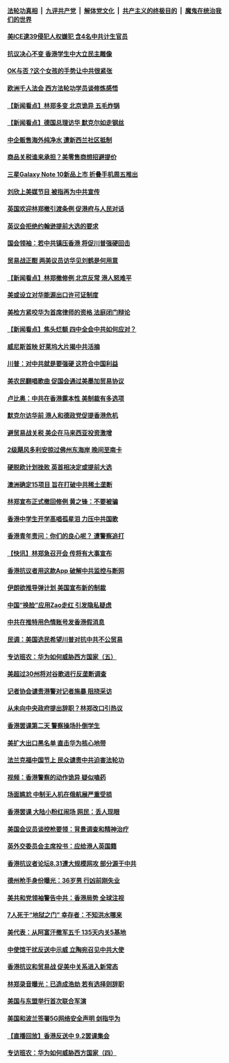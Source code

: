 ####  [法轮功真相](../../../../basic/blob/master/README.md?t=09060413) &nbsp;|&nbsp; [九评共产党](../../../../9ping.md/blob/master/README.md?t=09060413) &nbsp;|&nbsp; [解体党文化](../../../../jtdwh.md/blob/master/README.md?t=09060413)  &nbsp;|&nbsp; [共产主义的终极目的](../../../../gczydzjmd.md/blob/master/README.md?t=09060413) &nbsp;|&nbsp; [魔鬼在统治我们的世界](../../../../mgztzwmdsj.md/blob/master/README.md?t=09060413) 

#### [美ICE逮39侵犯人权嫌犯 含4名中共计生官员](../pages/nsc418/n11502617.md?t=09060413) 

#### [抗议决心不变 香港学生中大立民主雕像](../pages/nsc418/n11502576.md?t=09060413) 

#### [OK与否 ?这个女孩的手势让中共很紧张](../pages/nsc418/n11502428.md?t=09060413) 

#### [欧洲千人法会 西方法轮功学员谈修炼感悟](../pages/nsc418/n11501516.md?t=09060413) 

#### [【新闻看点】林郑多变 北京诡异 五毛炸锅](../pages/nsc418/n11501658.md?t=09060413) 

#### [【新闻看点】德国总理访华 默克尔如走钢丝](../pages/nsc418/n11501995.md?t=09060413) 

#### [中企贩售海外纯净水 遭新西兰社区抵制](../pages/nsc418/n11501649.md?t=09060413) 

#### [商品关税谁来承担？美零售商想招避提价](../pages/nsc418/n11501901.md?t=09060413) 

#### [三星Galaxy Note 10新品上市 折叠手机周五推出](../pages/nsc418/n11501445.md?t=09060413) 

#### [刘欣上美媒节目 被指再为中共宣传](../pages/nsc418/n11500067.md?t=09060413) 

#### [英国欢迎林郑撤引渡条例 促港府与人民对话](../pages/nsc418/n11499845.md?t=09060413) 

#### [英议会拒绝约翰逊提前大选的要求](../pages/nsc418/n11499632.md?t=09060413) 

#### [国会领袖：若中共镇压香港 将促川普强硬回击](../pages/nsc418/n11499397.md?t=09060413) 

#### [贸易战正酣 两美议员访华见刘鹤是何用意](../pages/nsc418/n11499741.md?t=09060413) 

#### [【新闻看点】林郑撤修例 北京反常 港人怒难平](../pages/nsc418/n11499456.md?t=09060413) 

#### [美或设立对华能源出口许可证制度](../pages/nsc418/n11499607.md?t=09060413) 

#### [美检方紧咬华为首席律师的资格 法庭闭门辩论](../pages/nsc418/n11499361.md?t=09060413) 

#### [【新闻看点】焦头烂额 四中全会中共如何应对？](../pages/nsc418/n11499393.md?t=09060413) 

#### [威尼斯首映 好莱坞大片揭中共活摘](../pages/nsc418/n11497103.md?t=09060413) 

#### [川普：对中共就是要强硬 这符合中国利益](../pages/nsc418/n11499376.md?t=09060413) 

#### [美农民翻唱歌曲 促国会通过美墨加贸易协议](../pages/nsc418/n11499069.md?t=09060413) 

#### [卢比奥：中共在香港露本性 美制裁有多选项](../pages/nsc418/n11499090.md?t=09060413) 

#### [默克尔访华前 港人和德政党促提香港危机](../pages/nsc418/n11499037.md?t=09060413) 

#### [避贸易战关税 美企在马来西亚投资激增](../pages/nsc418/n11498912.md?t=09060413) 

#### [2级飓风多利安掠过佛州东海岸 晚间至南卡](../pages/nsc418/n11498976.md?t=09060413) 

#### [硬脱欧计划挫败 英首相决定或提前大选](../pages/nsc418/n11498992.md?t=09060413) 

#### [澳洲确定15项目 旨在打破中共稀土垄断](../pages/nsc418/n11498449.md?t=09060413) 

#### [林郑宣布正式撤回修例 黄之锋：不要被骗](../pages/nsc418/n11498649.md?t=09060413) 

#### [香港中学生开学高唱孤星泪 力压中共国歌](../pages/nsc418/n11498453.md?t=09060413) 

#### [香港青年责问：你们的良心呢？ 遭警察追打](../pages/nsc418/n11498343.md?t=09060413) 

#### [【快讯】林郑急召开会 传将有大事宣布](../pages/nsc418/n11498253.md?t=09060413) 

#### [香港抗议者用这款App 破解中共监控与断网](../pages/nsc418/n11497915.md?t=09060413) 

#### [伊朗欲推导弹计划 美国宣布新的制裁](../pages/nsc418/n11497219.md?t=09060413) 

#### [中国“换脸”应用Zao走红 引发隐私疑虑](../pages/nsc418/n11497194.md?t=09060413) 

#### [中共在推特用色情账号发香港假消息](../pages/nsc418/n11497128.md?t=09060413) 

#### [民调：美国选民希望川普对抗中共不公贸易](../pages/nsc418/n11497185.md?t=09060413) 

#### [专访班农：华为如何威胁西方国家（五）](../pages/nsc418/n11497102.md?t=09060413) 

#### [美超过30州将对谷歌进行反垄断调查](../pages/nsc418/n11496865.md?t=09060413) 

#### [记者协会谴责港警对记者施暴 阻挠采访](../pages/nsc418/n11496893.md?t=09060413) 

#### [从未向中央政府提出辞职？林郑改口引热议](../pages/nsc418/n11496660.md?t=09060413) 

#### [香港罢课第二天 警察操场扑倒学生](../pages/nsc418/n11496225.md?t=09060413) 

#### [美扩大出口黑名单 直击华为核心地带](../pages/nsc418/n11469002.md?t=09060413) 

#### [法兰克福中国节上 民众谴责中共迫害法轮功](../pages/nsc418/n11492087.md?t=09060413) 

#### [视频：香港警察的动作诡异 疑似嗑药](../pages/nsc418/n11495956.md?t=09060413) 

#### [场面尴尬 中制无人机在俄航展严重受损](../pages/nsc418/n11495777.md?t=09060413) 

#### [香港罢课 大陆小粉红闹场 网民：丢人现眼](../pages/nsc418/n11495463.md?t=09060413) 

#### [美国会议员谈控枪要领：背景调查和精神治疗](../pages/nsc418/n11495067.md?t=09060413) 

#### [英外交委员会主席投书：应给港人英国籍](../pages/nsc418/n11494592.md?t=09060413) 

#### [香港抗议者论坛8.31遭大规模网攻 部分源于中共](../pages/nsc418/n11494734.md?t=09060413) 

#### [德州枪手身份曝光：36岁男 行凶前刚失业](../pages/nsc418/n11494769.md?t=09060413) 

#### [美共和党领袖警告中共：香港局势 全球注视](../pages/nsc418/n11494644.md?t=09060413) 

#### [7人死于“地狱之门” 幸存者：不知洪水哪来](../pages/nsc418/n11494609.md?t=09060413) 

#### [美代表：从阿富汗撤军五千 135天内关5基地](../pages/nsc418/n11494215.md?t=09060413) 

#### [中使馆干扰反送中示威 立陶宛召见中共大使](../pages/nsc418/n11494482.md?t=09060413) 

#### [香港抗议和贸易战 促美中关系进入新常态](../pages/nsc418/n11494180.md?t=09060413) 

#### [林郑录音曝光：已造成浩劫 若有选择则辞职](../pages/nsc418/n11494272.md?t=09060413) 

#### [美国与东盟举行首次联合军演](../pages/nsc418/n11494005.md?t=09060413) 

#### [美国和波兰签署5G网络安全声明 剑指华为](../pages/nsc418/n11494094.md?t=09060413) 

#### [【直播回放】香港反送中 9.2罢课集会](../pages/nsc418/n11492004.md?t=09060413) 

#### [专访班农：华为如何威胁西方国家（四）](../pages/nsc418/n11492276.md?t=09060413) 

